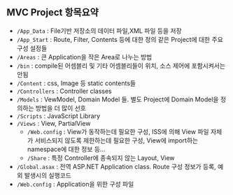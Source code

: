 ## MVC Project 항목요약

- `/App_Data` : File기반 저장소의 데이터 파일,XML 파일 등을 저장
- `/App_Start` : Route, Filter, Contents 등에 대한 정의 같은 Project에 대한 주요 구성 설정들
- `/Areas` : 큰 Application을 작은 Area로 나누는 방법
- `/bin` : compile된 어셈블리 및 기타 어셈블리들이 위치, 소스 제어에 포함시켜서는 안됨
- `/Content` : css, Image 등 static contents들
- `/Controllers` : Controller classes
- `/Models` : VewModel, Domain Model 들. 별도 Project에 Domain Model을 정의하는 방법을 더 많이 선호
- `/Scripts` : JavaScript Library
- `/Views` : View, PartialView
  - `/Web.config` : View가 동작하는데 필요한 구성, ISS에 의해 View 파일 자체가 서비스되지 않도록 제한하는데 필요한 구성, View에 import하는 namespace에 대한 정보 등...
  - `/Share` : 특정 Controller에 종속되지 않는 Layout, View
- `/Global.asax` : 전역 ASP.NET Application class. Route 구성 정보가 등록, 예외 발생시의 실행코드
- `/Web.config` : Application을 위한 구성 파일



